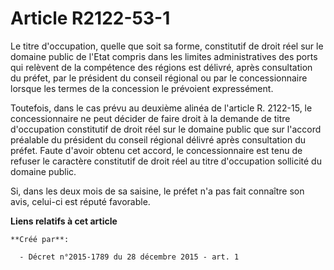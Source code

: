 # Article R2122-53-1

Le titre d'occupation, quelle que soit sa forme, constitutif de droit réel sur le domaine public de l'Etat compris dans les
limites administratives des ports qui relèvent de la compétence des régions est délivré, après consultation du préfet, par le
président du conseil régional ou par le concessionnaire lorsque les termes de la concession le prévoient expressément. 

Toutefois, dans le cas prévu au deuxième alinéa de l'article R. 2122-15, le concessionnaire ne peut décider de faire droit à
la demande de titre d'occupation constitutif de droit réel sur le domaine public que sur l'accord préalable du président du
conseil régional délivré après consultation du préfet. Faute d'avoir obtenu cet accord, le concessionnaire est tenu de
refuser le caractère constitutif de droit réel au titre d'occupation sollicité du domaine public. 

Si, dans les deux mois de sa saisine, le préfet n'a pas fait connaître son avis, celui-ci est réputé favorable.

**Liens relatifs à cet article**

	**Créé par**:

	  - Décret n°2015-1789 du 28 décembre 2015 - art. 1
